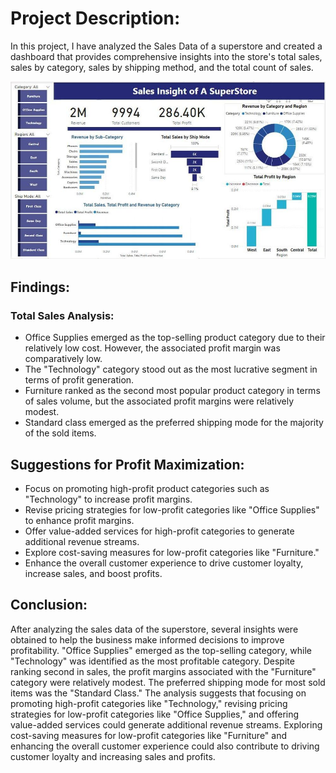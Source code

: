 # Project Description:

In this project, I have analyzed the Sales Data of a superstore and created a dashboard that provides comprehensive insights into the store's total sales, sales by category, sales by shipping method, and the total count of sales.

![Dashboard](https://github.com/Sidra-Tul-Muntaha-Ghouri/GRIP_Internship_Projects/blob/main/Project%2003/Sales%20Dashboard_Sidra%20Tul%20Muntaha.png)

## Findings:

### Total Sales Analysis:
- Office Supplies emerged as the top-selling product category due to their relatively low cost. However, the associated profit margin was comparatively low.
- The "Technology" category stood out as the most lucrative segment in terms of profit generation.
- Furniture ranked as the second most popular product category in terms of sales volume, but the associated profit margins were relatively modest.
- Standard class emerged as the preferred shipping mode for the majority of the sold items.

## Suggestions for Profit Maximization:
- Focus on promoting high-profit product categories such as "Technology" to increase profit margins.
- Revise pricing strategies for low-profit categories like "Office Supplies" to enhance profit margins.
- Offer value-added services for high-profit categories to generate additional revenue streams.
- Explore cost-saving measures for low-profit categories like "Furniture."
- Enhance the overall customer experience to drive customer loyalty, increase sales, and boost profits.

## Conclusion:

After analyzing the sales data of the superstore, several insights were obtained to help the business make informed decisions to improve profitability. "Office Supplies" emerged as the top-selling category, while "Technology" was identified as the most profitable category. Despite ranking second in sales, the profit margins associated with the "Furniture" category were relatively modest. The preferred shipping mode for most sold items was the "Standard Class." The analysis suggests that focusing on promoting high-profit categories like "Technology," revising pricing strategies for low-profit categories like "Office Supplies," and offering value-added services could generate additional revenue streams. Exploring cost-saving measures for low-profit categories like "Furniture" and enhancing the overall customer experience could also contribute to driving customer loyalty and increasing sales and profits.
